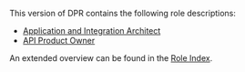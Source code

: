 
This version of DPR contains the following role descriptions:

* [Application and Integration Architect](DPR-ApplicationArchitectRole.md)
* [API Product Owner](SDPR-APIProductOwner.md)

An extended overview can be found in the [Role Index](readme-gp.md).